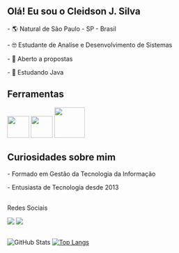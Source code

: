 
 ## Olá! Eu sou o Cleidson J. Silva
 
 <p> - 🌎 Natural de São Paulo - SP - Brasil
 <p> - 🤓 Estudante de Analise e Desenvolvimento de Sistemas 
 <p> - 🤝 Aberto a propostas
 <p> - 🧠 Estudando Java


 ## Ferramentas

<img height ="50" widght ="50" src="https://cdn.jsdelivr.net/gh/devicons/devicon/icons/java/java-original.svg" /> </a> 
<img height ="50" widght ="50" src="https://cdn.jsdelivr.net/gh/devicons/devicon/icons/mysql/mysql-plain.svg" /> </a>
<img height ="70" widght ="70" src="https://cdn.jsdelivr.net/gh/devicons/devicon/icons/git/git-original-wordmark.svg" /> </a>


 ##  Curiosidades sobre mim
  
 <p> - Formado em Gestão da Tecnologia da Informação
 <p> - Entusiasta de Tecnologia desde 2013
 
 ##
 <p> Redes Sociais
<div> 
  <a href="mailto:cleidsonjds@hotmail.com"><img src="https://img.shields.io/badge/Microsoft_Outlook-0078D4?style=for-the-badge&logo=microsoft-outlook&logoColor=white" target="_blank"></a>
  <a href="https://www.linkedin.com/in/cleidson-de-jesus-silva-80a210213" target="_blank"><img src="https://img.shields.io/badge/-LinkedIn-%230077B5?style=for-the-badge&logo=linkedin&logoColor=white" target="_blank"></a>
 
##

![GitHub Stats](https://github-readme-stats.vercel.app/api?username=CleidsonJs&theme=transparent&bg_color=000&border_color=30A3DC&show_icons=true&icon_color=1E90FF&title_color=1E90FF&text_color=FFF&hide_title=true)
[![Top Langs](https://github-readme-stats.vercel.app/api/top-langs/?username=CleidsonJs&theme=transparent&bg_color=000&border_color=0000&show_icons=true&icon_color=0000FF)](https://github.com/CleidsonJs/github-readme-stats)
